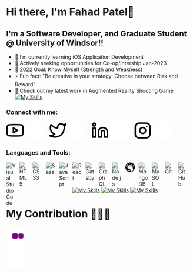 # Hi there, I'm Fahad Patel👋 

## I'm a Software Developer, and Graduate Student @ University of Windsor!!

- 🌱 I’m currently learning iOS Application Development
- 👯 Actively seeking opportunities for Co-op/Intership Jan-2023
- 🥅 2022 Goal: Know Myself (Strength and Weakness) 
- ⚡ Fun fact: "Be creative  in your strategy: Choose between Risk and Reward"
- 🔭 Check out my latest work in Augmented Reality Shooting Game [![My Skills](https://skillicons.dev/icons?i=unity)](https://youtu.be/oQZszr6K9iw )

### Connect with me:

[![website](./img/youtube-light.svg)](https://www.youtube.com/channel/UCompHssrPlRi-vd82aBc6xQ#gh-light-mode-only)
[![website](./img/youtube-dark.svg)](https://www.youtube.com/channel/UCompHssrPlRi-vd82aBc6xQ#gh-dark-mode-only)
&nbsp;&nbsp;
[![website](./img/twitter-light.svg)](https://twitter.com/PatelFahad97#gh-light-mode-only)
[![website](./img/twitter-dark.svg)](https://twitter.com/PatelFahad97#gh-dark-mode-only)
&nbsp;&nbsp;
[![website](./img/linkedin-light.svg)](https://www.linkedin.com/in/fahad-patel-0786a6141/#gh-light-mode-only)
[![website](./img/linkedin-dark.svg)](https://www.linkedin.com/in/fahad-patel-0786a6141/#gh-dark-mode-only)
&nbsp;&nbsp;
[![website](./img/instagram-light.svg)](https://www.instagram.com/i_apple_geek/#gh-light-mode-only)
[![website](./img/instagram-dark.svg)](https://www.instagram.com/i_apple_geek/#gh-dark-mode-only)

### Languages and Tools:

<img align="left" alt="Visual Studio Code" width="26px" src="https://cdn.jsdelivr.net/gh/devicons/devicon/icons/vscode/vscode-original.svg" style="padding-right:10px;" />
<img align="left" alt="HTML5" width="26px" src="https://cdn.jsdelivr.net/gh/devicons/devicon/icons/html5/html5-original.svg" style="padding-right:10px;" />
<img align="left" alt="CSS3" width="26px" src="https://cdn.jsdelivr.net/gh/devicons/devicon/icons/css3/css3-original.svg" style="padding-right:10px;" />
<img align="left" alt="Sass" width="26px" src="https://cdn.jsdelivr.net/gh/devicons/devicon/icons/sass/sass-original.svg" style="padding-right:10px;" />
<img align="left" alt="JavaScript" width="26px" src="https://cdn.jsdelivr.net/gh/devicons/devicon/icons/javascript/javascript-original.svg" style="padding-right:10px;" />
<img align="left" alt="React" width="26px" src="https://cdn.jsdelivr.net/gh/devicons/devicon/icons/react/react-original.svg" style="padding-right:10px;" />
<img align="left" alt="Gatsby" width="26px" src="https://cdn.jsdelivr.net/gh/devicons/devicon/icons/gatsby/gatsby-original.svg" style="padding-right:10px;" />
<img align="left" alt="GraphQL" width="26px" src="https://cdn.jsdelivr.net/gh/devicons/devicon/icons/graphql/graphql-plain.svg" style="padding-right:10px;" />
<img align="left" alt="Node.js" width="26px" src="https://cdn.jsdelivr.net/gh/devicons/devicon/icons/nodejs/nodejs-original.svg" style="padding-right:10px;" />
<img align="left" alt="Deno" width="26px" src="./img/deno-light.svg" style="padding-right:10px;" />
<img align="left" alt="MongoDB" width="26px" src="https://cdn.jsdelivr.net/gh/devicons/devicon/icons/mongodb/mongodb-original.svg" style="padding-right:10px;" />
<img align="left" alt="MySQL" width="26px" src="https://cdn.jsdelivr.net/gh/devicons/devicon/icons/mysql/mysql-original.svg" style="padding-right:10px;" />
<img align="left" alt="Git" width="26px" src="https://cdn.jsdelivr.net/gh/devicons/devicon/icons/git/git-original.svg" style="padding-right:10px;" />
<img align="left" alt="GitHub" width="26px" src="https://user-images.githubusercontent.com/3369400/139447912-e0f43f33-6d9f-45f8-be46-2df5bbc91289.png" style="padding-right:10px;" />
<br />
<br />

[![My Skills](https://skillicons.dev/icons?i=angular,atom,aws,azure,bash,bootstrap,c,cpp,cs,css,discord,django,docker,dotnet&theme=dark&perline=14)](https://skillicons.dev)
[![My Skills](https://skillicons.dev/icons?i=eclipse,fastapi,figma,flask,flutter,gcp,github,html,instagram,java,java,js,jenkins,jquery&theme=dark&perline=14)](https://skillicons.dev)
[![My Skills](https://skillicons.dev/icons?i=laravel,latex,linkedin,linux,mysql,mongodb,nodejs,php,postgres,py,r,react,sass,stackoverflow,swift,tailwind,tensorflow,twitter,unity,unreal,visualstudio,vscode,vue&theme=dark&perline=14)](https://skillicons.dev)

# My Contribution 💖💖💖

![snake gif](https://github.com/Fahadjr/Fahadjr/blob/output/github-contribution-grid-snake.gif)
